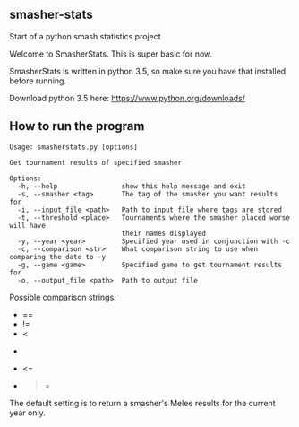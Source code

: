 ## smasher-stats
Start of a python smash statistics project

Welcome to SmasherStats. This is super basic for now.

SmasherStats is written in python 3.5, so make sure you have that installed before running.

Download python 3.5 here: https://www.python.org/downloads/

## How to run the program

    Usage: smasherstats.py [options]

    Get tournament results of specified smasher

    Options:
      -h, --help                show this help message and exit
      -s, --smasher <tag>       The tag of the smasher you want results for
      -i, --input_file <path>   Path to input file where tags are stored
      -t, --threshold <place>   Tournaments where the smasher placed worse will have
                                their names displayed
      -y, --year <year>         Specified year used in conjunction with -c
      -c, --comparison <str>    What comparison string to use when comparing the date to -y
      -g, --game <game>         Specified game to get tournament results for
      -o, --output_file <path>  Path to output file

Possible comparison strings:
 - ==
 - !=
 - <
 - >
 - <=
 - >=

The default setting is to return a smasher's Melee results for the current year only.
